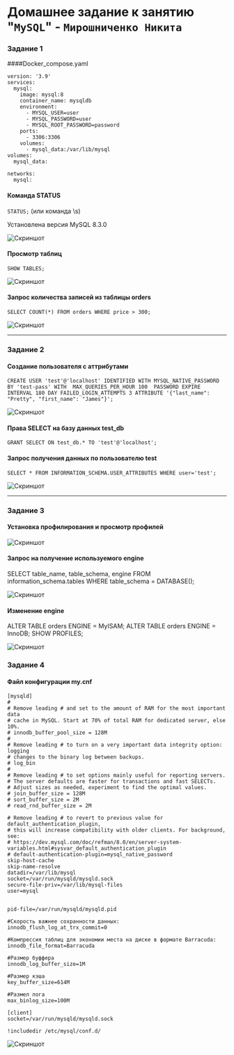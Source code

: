 # Домашнее задание к занятию "`MySQL`" - `Мирошниченко Никита`

### Задание 1

####Docker_compose.yaml

```
version: '3.9'
services:
  mysql:
    image: mysql:8
    container_name: mysqldb
    environment:
      - MYSQL_USER=user
      - MYSQL_PASSWORD=user
      - MYSQL_ROOT_PASSWORD=password
    ports:
      - 3306:3306
    volumes:
      - mysql_data:/var/lib/mysql
volumes:
  mysql_data:

networks:
  mysql:

```
#### Команда STATUS

`STATUS;` (или команда \s)

Установлена версия MySQL 8.3.0 

![Скриншот](https://github.com/Tourker/Git_HW/blob/main/img/HW_06_db_03/z1_status.jpg)

#### Просмотр таблиц

`SHOW TABLES;`

![Скриншот](https://github.com/Tourker/Git_HW/blob/main/img/HW_06_db_03/z1_show_tables.jpg)

#### Запрос количества записей из таблицы orders

`SELECT COUNT(*) FROM orders WHERE price > 300;`

![Скриншот](https://github.com/Tourker/Git_HW/blob/main/img/HW_06_db_03/z1_count_price.jpg)

---

### Задание 2

#### Создание пользователя с аттрибутами

`CREATE USER 'test'@'localhost' IDENTIFIED WITH MYSQL_NATIVE_PASSWORD BY 'test-pass' WITH  MAX_QUERIES_PER_HOUR 100  PASSWORD EXPIRE INTERVAL 180 DAY FAILED_LOGIN_ATTEMPTS 3 ATTRIBUTE '{"last_name": "Pretty", "first_name": "James"}';`

![Скриншот](https://github.com/Tourker/Git_HW/blob/main/img/HW_06_db_03/z2_create_user.jpg)

#### Права SELECT на базу данных test_db

`GRANT SELECT ON test_db.* TO 'test'@'localhost';`

#### Запрос получения данных по пользователю test

`SELECT * FROM INFORMATION_SCHEMA.USER_ATTRIBUTES WHERE user='test';`

![Скриншот](https://github.com/Tourker/Git_HW/blob/main/img/HW_06_db_03/z2_info_user.jpg)

---

### Задание 3

#### Установка профилирования и просмотр профилей

![Скриншот](https://github.com/Tourker/Git_HW/blob/main/img/HW_06_db_03/z3_profiles.jpg)

#### Запрос на получение используемого engine

SELECT table_name, table_schema, engine FROM information_schema.tables WHERE table_schema = DATABASE();

![Скриншот](https://github.com/Tourker/Git_HW/blob/main/img/HW_06_db_03/z3_table_status_engine.jpg)

#### Изменение engine

ALTER TABLE orders ENGINE = MyISAM;
ALTER TABLE orders ENGINE = InnoDB;
SHOW PROFILES;

![Скриншот](https://github.com/Tourker/Git_HW/blob/main/img/HW_06_db_03/z3_engines.jpg)

### Задание 4

#### Файл конфигурации my.cnf

```
[mysqld]
#
# Remove leading # and set to the amount of RAM for the most important data
# cache in MySQL. Start at 70% of total RAM for dedicated server, else 10%.
# innodb_buffer_pool_size = 128M
#
# Remove leading # to turn on a very important data integrity option: logging
# changes to the binary log between backups.
# log_bin
#
# Remove leading # to set options mainly useful for reporting servers.
# The server defaults are faster for transactions and fast SELECTs.
# Adjust sizes as needed, experiment to find the optimal values.
# join_buffer_size = 128M
# sort_buffer_size = 2M
# read_rnd_buffer_size = 2M

# Remove leading # to revert to previous value for default_authentication_plugin,
# this will increase compatibility with older clients. For background, see:
# https://dev.mysql.com/doc/refman/8.0/en/server-system-variables.html#sysvar_default_authentication_plugin
# default-authentication-plugin=mysql_native_password
skip-host-cache
skip-name-resolve
datadir=/var/lib/mysql
socket=/var/run/mysqld/mysqld.sock
secure-file-priv=/var/lib/mysql-files
user=mysql


pid-file=/var/run/mysqld/mysqld.pid

#Скорость важнее сохранности данных:
innodb_flush_log_at_trx_commit=0

#Компрессия таблиц для экономии места на диске в формате Barracuda:
innodb_file_format=Barracuda

#Размер буффера
innodb_log_buffer_size=1M

#Размер кэша
key_buffer_size=614М

#Размел лога
max_binlog_size=100M

[client]
socket=/var/run/mysqld/mysqld.sock

!includedir /etc/mysql/conf.d/

```
![Скриншот](https://github.com/Tourker/Git_HW/blob/main/img/HW_06_db_03/z4_mycnf.jpg)
